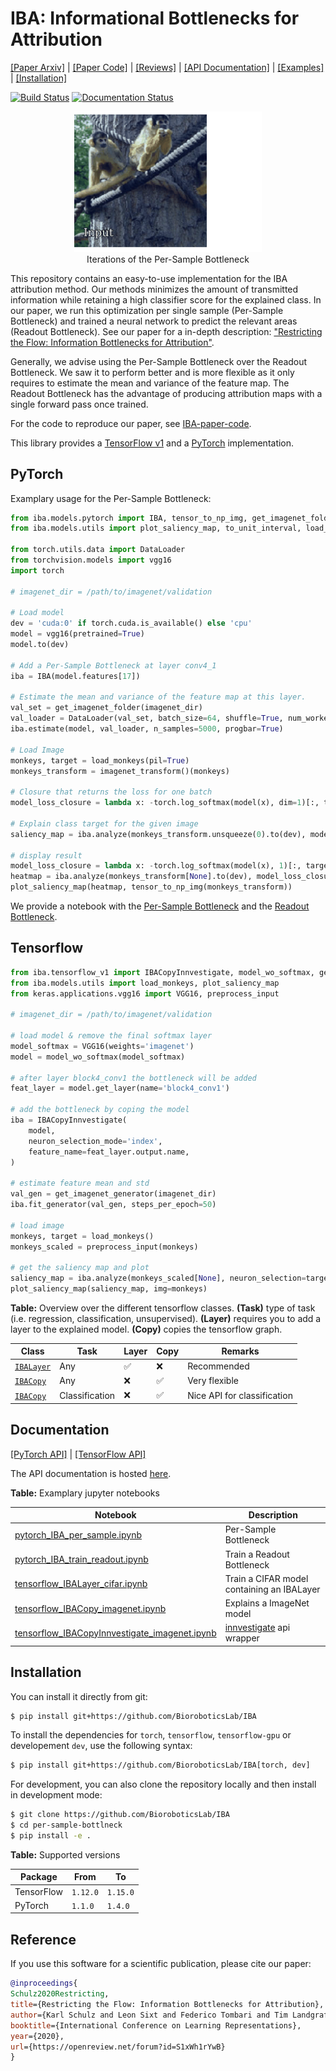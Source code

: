 # IBA: Informational Bottlenecks for Attribution


[[Paper Arxiv]](https://arxiv.org/abs/2001.00396)
| [[Paper Code]](https://github.com/BioroboticsLab/IBA-paper-code)
| [[Reviews]](https://openreview.net/forum?id=S1xWh1rYwB)
| [[API Documentation]](https://iba.readthedocs.io/en/latest/)
| [[Examples]](https://github.com/BioroboticsLab/IBA/tree/master/notebooks)
| [[Installation]](#installation)

[![Build Status](https://travis-ci.org/BioroboticsLab/IBA.svg?branch=master)](https://travis-ci.org/BioroboticsLab/IBA)
[![Documentation Status](https://readthedocs.org/projects/iba/badge/?version=latest)](https://iba.readthedocs.io/en/latest/?badge=latest)


<p align="center">
    <img alt="Example GIF" width="300" src="https://github.com/BioroboticsLab/IBA-paper-code/raw/master/monkeys.gif"><br>
    Iterations of the Per-Sample Bottleneck
</p>


This repository contains an easy-to-use implementation for the IBA attribution method.
Our methods minimizes the amount of transmitted information while retaining
a high classifier score for the explained class. In our paper,
we run this optimization per single sample (Per-Sample Bottleneck)
and trained a neural network to predict the relevant areas (Readout Bottleneck).
See our paper for a in-depth description: ["Restricting the Flow: Information
Bottlenecks for Attribution"](https://openreview.net/forum?id=S1xWh1rYwB).

Generally, we advise using the Per-Sample Bottleneck over the Readout
Bottleneck. We saw it to perform better and is more flexible as it only requires to
estimate the mean and variance of the feature map. The Readout Bottleneck has the
advantage of producing attribution maps with a single forward pass once trained.

For the code to reproduce our paper, see [IBA-paper-code](https://github.com/BioroboticsLab/IBA-paper-code).


This library provides a [TensorFlow v1](https://www.tensorflow.org/) and
a [PyTorch](https://pytorch.org/) implementation.

## PyTorch

Examplary usage for the Per-Sample Bottleneck:

```python
from iba.models.pytorch import IBA, tensor_to_np_img, get_imagenet_folder, imagenet_transform
from iba.models.utils import plot_saliency_map, to_unit_interval, load_monkeys

from torch.utils.data import DataLoader
from torchvision.models import vgg16
import torch

# imagenet_dir = /path/to/imagenet/validation

# Load model
dev = 'cuda:0' if torch.cuda.is_available() else 'cpu'
model = vgg16(pretrained=True)
model.to(dev)

# Add a Per-Sample Bottleneck at layer conv4_1
iba = IBA(model.features[17])

# Estimate the mean and variance of the feature map at this layer.
val_set = get_imagenet_folder(imagenet_dir)
val_loader = DataLoader(val_set, batch_size=64, shuffle=True, num_workers=4)
iba.estimate(model, val_loader, n_samples=5000, progbar=True)

# Load Image
monkeys, target = load_monkeys(pil=True)
monkeys_transform = imagenet_transform()(monkeys)

# Closure that returns the loss for one batch
model_loss_closure = lambda x: -torch.log_softmax(model(x), dim=1)[:, target].mean()

# Explain class target for the given image
saliency_map = iba.analyze(monkeys_transform.unsqueeze(0).to(dev), model_loss_closure, beta=10)

# display result
model_loss_closure = lambda x: -torch.log_softmax(model(x), 1)[:, target].mean()
heatmap = iba.analyze(monkeys_transform[None].to(dev), model_loss_closure)
plot_saliency_map(heatmap, tensor_to_np_img(monkeys_transform))
```

We provide a notebook with the [Per-Sample Bottleneck](https://github.com/BioroboticsLab/IBA/blob/master/notebooks/pytorch_IBA_per_sample.ipynb) and the [Readout Bottleneck](https://github.com/BioroboticsLab/IBA/blob/master/notebooks/pytorch_IBA_train_readout.ipynb).

## Tensorflow

```python
from iba.tensorflow_v1 import IBACopyInnvestigate, model_wo_softmax, get_imagenet_generator
from iba.models.utils import load_monkeys, plot_saliency_map
from keras.applications.vgg16 import VGG16, preprocess_input

# imagenet_dir = /path/to/imagenet/validation

# load model & remove the final softmax layer
model_softmax = VGG16(weights='imagenet')
model = model_wo_softmax(model_softmax)

# after layer block4_conv1 the bottleneck will be added
feat_layer = model.get_layer(name='block4_conv1')

# add the bottleneck by coping the model
iba = IBACopyInnvestigate(
    model,
    neuron_selection_mode='index',
    feature_name=feat_layer.output.name,
)

# estimate feature mean and std
val_gen = get_imagenet_generator(imagenet_dir)
iba.fit_generator(val_gen, steps_per_epoch=50)

# load image
monkeys, target = load_monkeys()
monkeys_scaled = preprocess_input(monkeys)

# get the saliency map and plot
saliency_map = iba.analyze(monkeys_scaled[None], neuron_selection=target)
plot_saliency_map(saliency_map, img=monkeys)
```

**Table:** Overview over the different tensorflow classes.
**(Task)** type of task (i.e. regression, classification, unsupervised).
**(Layer)** requires you to add a layer to the explained model.
**(Copy)** copies the tensorflow graph.

| Class | Task | Layer | Copy | Remarks
|-------|------|-------|------|--------
| [`IBALayer`](https://iba.readthedocs.io/en/latest/api/iba_tensorflow_v1.html#IBA.tensorflow_v1.IBALayer) | Any | ✅  | ❌ | Recommended              |
| [`IBACopy`](https://iba.readthedocs.io/en/latest/api/iba_tensorflow_v1.html#IBA.tensorflow_v1.IBACopy)| Any | ❌ | ✅ | Very flexible
| [`IBACopy`](https://iba.readthedocs.io/en/latest/api/iba_tensorflow_v1.html#IBA.tensorflow_v1.IBACopyInnvestigate)| Classification | ❌ | ✅ |  Nice API for classification


## Documentation

[[PyTorch API]](https://iba.readthedocs.io/en/latest/api/iba_pytorch.html)
| [[TensorFlow API]](https://iba.readthedocs.io/en/latest/api/iba_tensorflow_v1.html)

The API documentation is hosted [here](https://iba.readthedocs.io/en/latest).

**Table:** Examplary jupyter notebooks


| Notebook | Description |
|----------|-------------|
| [pytorch_IBA_per_sample.ipynb](https://github.com/BioroboticsLab/IBA/tree/master/notebooks/pytorch_IBA_per_sample.ipynb) | Per-Sample Bottleneck |
| [pytorch_IBA_train_readout.ipynb](https://github.com/BioroboticsLab/IBA/tree/master/notebooks/pytorch_IBA_train_readout.ipynb) | Train a Readout Bottleneck |
| [tensorflow_IBALayer_cifar.ipynb](https://github.com/BioroboticsLab/IBA/tree/master/notebooks/tensorflow_IBALayer_cifar.ipynb) | Train a CIFAR model containing an IBALayer |
| [tensorflow_IBACopy_imagenet.ipynb](https://github.com/BioroboticsLab/IBA/tree/master/notebooks/tensorflow_IBACopy_imagenet.ipynb) | Explains a ImageNet model |
| [tensorflow_IBACopyInnvestigate_imagenet.ipynb](https://github.com/BioroboticsLab/IBA/tree/master/notebooks/tensorflow_IBACopyInnvestigate_imagenet.ipynb)| [innvestigate](https://github.com/albermax/innvestigate) api wrapper |


## Installation

You can install it directly from git:

```bash
$ pip install git+https://github.com/BioroboticsLab/IBA
```

To install the dependencies for `torch`, `tensorflow`, `tensorflow-gpu` or developement `dev`,
use the following syntax:
```bash
$ pip install git+https://github.com/BioroboticsLab/IBA[torch, dev]
```

For development, you can also clone the repository locally and then install in development
mode:
```bash
$ git clone https://github.com/BioroboticsLab/IBA
$ cd per-sample-bottlneck
$ pip install -e .
```

**Table:** Supported versions

|Package| From | To |
|-------|------|----|
| TensorFlow | `1.12.0` | `1.15.0` |
| PyTorch | `1.1.0` | `1.4.0` |


## Reference

If you use this software for a scientific publication, please cite our paper:

```bibtex
@inproceedings{
Schulz2020Restricting,
title={Restricting the Flow: Information Bottlenecks for Attribution},
author={Karl Schulz and Leon Sixt and Federico Tombari and Tim Landgraf},
booktitle={International Conference on Learning Representations},
year={2020},
url={https://openreview.net/forum?id=S1xWh1rYwB}
}
```
